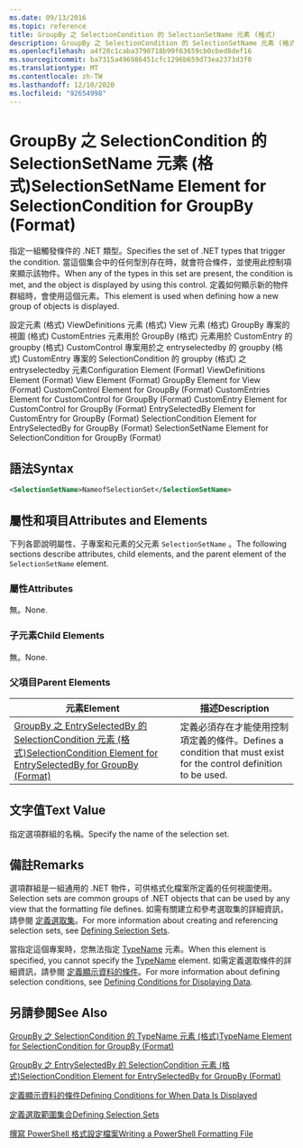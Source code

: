```yaml
---
ms.date: 09/13/2016
ms.topic: reference
title: GroupBy 之 SelectionCondition 的 SelectionSetName 元素 (格式)
description: GroupBy 之 SelectionCondition 的 SelectionSetName 元素 (格式)
ms.openlocfilehash: a4f28c1caba3790718b99f63659cb0cbed8def16
ms.sourcegitcommit: ba7315a496986451cfc1296b659d73ea2373d3f0
ms.translationtype: MT
ms.contentlocale: zh-TW
ms.lasthandoff: 12/10/2020
ms.locfileid: "92654998"
---
```

# <a name="selectionsetname-element-for-selectioncondition-for-groupby-format"></a><span data-ttu-id="384dd-103">GroupBy 之 SelectionCondition 的 SelectionSetName 元素 (格式)</span><span class="sxs-lookup"><span data-stu-id="384dd-103">SelectionSetName Element for SelectionCondition for GroupBy (Format)</span></span>

<span data-ttu-id="384dd-104">指定一組觸發條件的 .NET 類型。</span><span class="sxs-lookup"><span data-stu-id="384dd-104">Specifies the set of .NET types that trigger the condition.</span></span> <span data-ttu-id="384dd-105">當這個集合中的任何型別存在時，就會符合條件，並使用此控制項來顯示該物件。</span><span class="sxs-lookup"><span data-stu-id="384dd-105">When any of the types in this set are present, the condition is met, and the object is displayed by using this control.</span></span> <span data-ttu-id="384dd-106">定義如何顯示新的物件群組時，會使用這個元素。</span><span class="sxs-lookup"><span data-stu-id="384dd-106">This element is used when defining how a new group of objects is displayed.</span></span>

<span data-ttu-id="384dd-107">設定元素 (格式) ViewDefinitions 元素 (格式) View 元素 (格式) GroupBy 專案的視圖 (格式) CustomEntries 元素用於 GroupBy (格式) 元素用於 CustomEntry 的 groupby (格式) CustomControl 專案用於之 entryselectedby 的 groupby (格式) CustomEntry 專案的 SelectionCondition 的 groupby (格式) 之 entryselectedby 元素</span><span class="sxs-lookup"><span data-stu-id="384dd-107">Configuration Element (Format) ViewDefinitions Element (Format) View Element (Format) GroupBy Element for View (Format) CustomControl Element for GroupBy (Format) CustomEntries Element for CustomControl for GroupBy (Format) CustomEntry Element for CustomControl for GroupBy (Format) EntrySelectedBy Element for CustomEntry for GroupBy (Format) SelectionCondition Element for EntrySelectedBy for GroupBy (Format) SelectionSetName Element for SelectionCondition for GroupBy (Format)</span></span>

## <a name="syntax"></a><span data-ttu-id="384dd-108">語法</span><span class="sxs-lookup"><span data-stu-id="384dd-108">Syntax</span></span>

```xml
<SelectionSetName>NameofSelectionSet</SelectionSetName>
```

## <a name="attributes-and-elements"></a><span data-ttu-id="384dd-109">屬性和項目</span><span class="sxs-lookup"><span data-stu-id="384dd-109">Attributes and Elements</span></span>

<span data-ttu-id="384dd-110">下列各節說明屬性、子專案和元素的父元素 `SelectionSetName` 。</span><span class="sxs-lookup"><span data-stu-id="384dd-110">The following sections describe attributes, child elements, and the parent element of the `SelectionSetName` element.</span></span>

### <a name="attributes"></a><span data-ttu-id="384dd-111">屬性</span><span class="sxs-lookup"><span data-stu-id="384dd-111">Attributes</span></span>

<span data-ttu-id="384dd-112">無。</span><span class="sxs-lookup"><span data-stu-id="384dd-112">None.</span></span>

### <a name="child-elements"></a><span data-ttu-id="384dd-113">子元素</span><span class="sxs-lookup"><span data-stu-id="384dd-113">Child Elements</span></span>

<span data-ttu-id="384dd-114">無。</span><span class="sxs-lookup"><span data-stu-id="384dd-114">None.</span></span>

### <a name="parent-elements"></a><span data-ttu-id="384dd-115">父項目</span><span class="sxs-lookup"><span data-stu-id="384dd-115">Parent Elements</span></span>

|<span data-ttu-id="384dd-116">元素</span><span class="sxs-lookup"><span data-stu-id="384dd-116">Element</span></span>|<span data-ttu-id="384dd-117">描述</span><span class="sxs-lookup"><span data-stu-id="384dd-117">Description</span></span>|
|-------------|-----------------|
|[<span data-ttu-id="384dd-118">GroupBy 之 EntrySelectedBy 的 SelectionCondition 元素 (格式)</span><span class="sxs-lookup"><span data-stu-id="384dd-118">SelectionCondition Element for EntrySelectedBy for GroupBy (Format)</span></span>](./selectioncondition-element-for-entryselectedby-for-groupby-format.md)|<span data-ttu-id="384dd-119">定義必須存在才能使用控制項定義的條件。</span><span class="sxs-lookup"><span data-stu-id="384dd-119">Defines a condition that must exist for the control definition to be used.</span></span>|

## <a name="text-value"></a><span data-ttu-id="384dd-120">文字值</span><span class="sxs-lookup"><span data-stu-id="384dd-120">Text Value</span></span>

<span data-ttu-id="384dd-121">指定選項群組的名稱。</span><span class="sxs-lookup"><span data-stu-id="384dd-121">Specify the name of the selection set.</span></span>

## <a name="remarks"></a><span data-ttu-id="384dd-122">備註</span><span class="sxs-lookup"><span data-stu-id="384dd-122">Remarks</span></span>

<span data-ttu-id="384dd-123">選項群組是一組通用的 .NET 物件，可供格式化檔案所定義的任何視圖使用。</span><span class="sxs-lookup"><span data-stu-id="384dd-123">Selection sets are common groups of .NET objects that can be used by any view that the formatting file defines.</span></span> <span data-ttu-id="384dd-124">如需有關建立和參考選取集的詳細資訊，請參閱 [定義選取集](./defining-selection-sets.md)。</span><span class="sxs-lookup"><span data-stu-id="384dd-124">For more information about creating and referencing selection sets, see [Defining Selection Sets](./defining-selection-sets.md).</span></span>

<span data-ttu-id="384dd-125">當指定這個專案時，您無法指定 [TypeName](./typename-element-for-selectioncondition-for-groupby-format.md) 元素。</span><span class="sxs-lookup"><span data-stu-id="384dd-125">When this element is specified, you cannot specify the [TypeName](./typename-element-for-selectioncondition-for-groupby-format.md) element.</span></span> <span data-ttu-id="384dd-126">如需定義選取條件的詳細資訊，請參閱 [定義顯示資料的條件](./defining-conditions-for-displaying-data.md)。</span><span class="sxs-lookup"><span data-stu-id="384dd-126">For more information about defining selection conditions, see [Defining Conditions for Displaying Data](./defining-conditions-for-displaying-data.md).</span></span>

## <a name="see-also"></a><span data-ttu-id="384dd-127">另請參閱</span><span class="sxs-lookup"><span data-stu-id="384dd-127">See Also</span></span>

[<span data-ttu-id="384dd-128">GroupBy 之 SelectionCondition 的 TypeName 元素 (格式)</span><span class="sxs-lookup"><span data-stu-id="384dd-128">TypeName Element for SelectionCondition for GroupBy (Format)</span></span>](./typename-element-for-selectioncondition-for-groupby-format.md)

[<span data-ttu-id="384dd-129">GroupBy 之 EntrySelectedBy 的 SelectionCondition 元素 (格式)</span><span class="sxs-lookup"><span data-stu-id="384dd-129">SelectionCondition Element for EntrySelectedBy for GroupBy (Format)</span></span>](./selectioncondition-element-for-entryselectedby-for-groupby-format.md)

[<span data-ttu-id="384dd-130">定義顯示資料的條件</span><span class="sxs-lookup"><span data-stu-id="384dd-130">Defining Conditions for When Data Is Displayed</span></span>](./defining-conditions-for-displaying-data.md)

[<span data-ttu-id="384dd-131">定義選取範圍集合</span><span class="sxs-lookup"><span data-stu-id="384dd-131">Defining Selection Sets</span></span>](./defining-selection-sets.md)

[<span data-ttu-id="384dd-132">撰寫 PowerShell 格式設定檔案</span><span class="sxs-lookup"><span data-stu-id="384dd-132">Writing a PowerShell Formatting File</span></span>](./writing-a-powershell-formatting-file.md)
